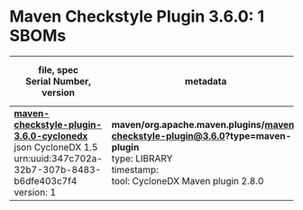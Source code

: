 Maven Checkstyle Plugin 3.6.0: 1 SBOMs
=======

| file, spec<br>Serial Number, version| metadata | components<br>by type<br>- libs purl types |
| ----------------------------------- | -------- | ------------------------------------------ |
| **[maven-checkstyle-plugin-3.6.0-cyclonedx](maven/org.apache.maven.plugins/maven-checkstyle-plugin/3.6.0/maven-checkstyle-plugin-3.6.0-cyclonedx.json)**<br>json CycloneDX 1.5<br>urn:uuid:347c702a-32b7-307b-8483-b6dfe403c7f4<br>version: 1 | **maven/org.apache.maven.plugins/maven-checkstyle-plugin@3.6.0?type=maven-plugin**<br>type: LIBRARY<br>timestamp: <br>tool: CycloneDX Maven plugin 2.8.0 | 69<br>`library`: 69 <br>- `maven`: 69  |
